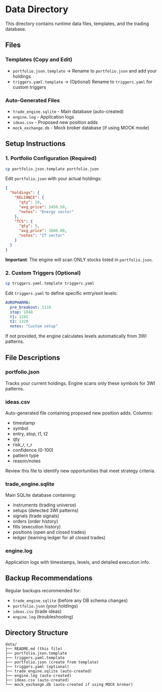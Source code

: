 # Data Directory

This directory contains runtime data files, templates, and the trading database.

## Files

### Templates (Copy and Edit)
- `portfolio.json.template` → Rename to `portfolio.json` and add your holdings
- `triggers.yaml.template` → (Optional) Rename to `triggers.yaml` for custom triggers

### Auto-Generated Files
- `trade_engine.sqlite` - Main database (auto-created)
- `engine.log` - Application logs
- `ideas.csv` - Proposed new position adds
- `mock_exchange.db` - Mock broker database (if using MOCK mode)

## Setup Instructions

### 1. Portfolio Configuration (Required)

```bash
cp portfolio.json.template portfolio.json
```

Edit `portfolio.json` with your actual holdings:

```json
{
  "holdings": {
    "RELIANCE": {
      "qty": 10,
      "avg_price": 2450.50,
      "notes": "Energy sector"
    },
    "TCS": {
      "qty": 5,
      "avg_price": 3600.00,
      "notes": "IT sector"
    }
  }
}
```

**Important**: The engine will scan ONLY stocks listed in `portfolio.json`.

### 2. Custom Triggers (Optional)

```bash
cp triggers.yaml.template triggers.yaml
```

Edit `triggers.yaml` to define specific entry/exit levels:

```yaml
AUROPHARMA:
  pre_breakout: 1110
  stop: 1048
  t1: 1245
  t2: 1320
  notes: "Custom setup"
```

If not provided, the engine calculates levels automatically from 3WI patterns.

## File Descriptions

### portfolio.json
Tracks your current holdings. Engine scans only these symbols for 3WI patterns.

### ideas.csv
Auto-generated file containing proposed new position adds. Columns:
- timestamp
- symbol
- entry, stop, t1, t2
- qty
- risk_r, r_r
- confidence (0-100)
- pattern type
- reason/notes

Review this file to identify new opportunities that meet strategy criteria.

### trade_engine.sqlite
Main SQLite database containing:
- instruments (trading universe)
- setups (detected 3WI patterns)
- signals (trade signals)
- orders (order history)
- fills (execution history)
- positions (open and closed trades)
- ledger (learning ledger for all closed trades)

### engine.log
Application logs with timestamps, levels, and detailed execution info.

## Backup Recommendations

Regular backups recommended for:
- `trade_engine.sqlite` (before any DB schema changes)
- `portfolio.json` (your holdings)
- `ideas.csv` (trade ideas)
- `engine.log` (troubleshooting)

## Directory Structure

```
data/
├── README.md (this file)
├── portfolio.json.template
├── triggers.yaml.template
├── portfolio.json (create from template)
├── triggers.yaml (optional)
├── trade_engine.sqlite (auto-created)
├── engine.log (auto-created)
├── ideas.csv (auto-created)
└── mock_exchange.db (auto-created if using MOCK broker)
```

